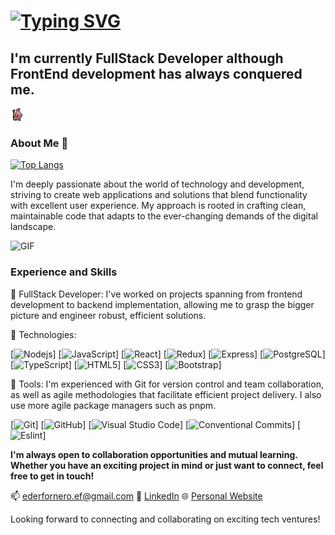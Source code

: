 # [![Typing SVG](https://readme-typing-svg.demolab.com?font=Fira+Code&pause=1000&color=09F726&random=false&width=435&lines=Hello+%F0%9F%91%8B%2C+I'm+Eder)](https://git.io/typing-svg)

## I'm currently FullStack Developer although FrontEnd development has always conquered me.  
<img alt="GIF" src="https://github.com/SatYu26/SatYu26/blob/master/Assets/gandalf_parrot.gif" width="20vw" />

### About Me 🚀

[![Top Langs](https://github-readme-stats.vercel.app/api/top-langs/?username=EderFornero)](https://github.com/EderFornero/github-readme-stats)

I'm deeply passionate about the world of technology and development, striving to create web applications and solutions that blend functionality with excellent user experience. My approach is rooted in crafting clean, maintainable code that adapts to the ever-changing demands of the digital landscape.

<img alt="GIF" src="https://media.tenor.com/Ug6cbVA1ZsMAAAAd/developer.gif" width="20vw" />


### Experience and Skills

💼 FullStack Developer: I've worked on projects spanning from frontend development to backend implementation, allowing me to grasp the bigger picture and engineer robust, efficient solutions.

🚀 Technologies: 

[![Nodejs](https://img.shields.io/badge/-Nodejs-black?style=flat-square&logo=Node.js)]
[![JavaScript](https://img.shields.io/badge/JavaScript-F7DF1E?style=flat-square&logo=JavaScript&logoColor=black)]
[![React](https://img.shields.io/badge/React-0f2876?style=flat-square&logo=React&logoColor=white)]
[![Redux](https://img.shields.io/badge/-Redux-7248b6?style=flat-square&logo=Redux)]
[![Express](https://img.shields.io/badge/-Express-orange?style=flat-square&logo=Express)]
[![PostgreSQL](https://img.shields.io/badge/-PostgreSQL-336791?style=flat-square&logo=postgresql&logoColor=white)]
[![TypeScript](https://img.shields.io/badge/-TypeScript-007ACC?style=flat-square&logo=typescript&logoColor=white)]
[![HTML5](https://img.shields.io/badge/-HTML5-E34F26?style=flat-square&logo=html5&logoColor=white)]
[![CSS3](https://img.shields.io/badge/-CSS3-1572B6?style=flat-square&logo=css3)]
[![Bootstrap](https://img.shields.io/badge/-Bootstrap-563D7C?style=flat-square&logo=bootstrap)]


🔧 Tools: I'm experienced with Git for version control and team collaboration, as well as agile methodologies that facilitate efficient project delivery. I also use more agile package managers such as pnpm. 

[![Git](https://img.shields.io/badge/-Git-black?style=flat-square&logo=git)]
[![GitHub](https://img.shields.io/badge/-GitHub-181717?style=flat-square&logo=github)]
[![Visual Studio Code](https://img.shields.io/badge/Visual_Studio_Code-007ACC?style=flat-square&logo=Visual-Studio-Code&logoColor=white)]
[![Conventional Commits](https://img.shields.io/badge/-ConventionalCommits-fa6673?style=flat-square&logo=conventionalcommits&logoColor=white)]
[![Eslint](https://img.shields.io/badge/-Eslint-f7f7f7?style=flat-square&logo=eslint&logoColor=4930bd)]

**I'm always open to collaboration opportunities and mutual learning. Whether you have an exciting project in mind or just want to connect, feel free to get in touch!**

📫 ederfornero.ef@gmail.com
💼 [LinkedIn](https://www.linkedin.com/in/eder-fornero/)
🌐 [Personal Website](https://portfolio-master-eder-manuel-fornero.vercel.app/)

Looking forward to connecting and collaborating on exciting tech ventures!
